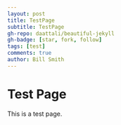 ```yaml
---
layout: post
title: TestPage
subtitle: TestPage
gh-repo: daattali/beautiful-jekyll
gh-badge: [star, fork, follow]
tags: [test]
comments: true
author: Bill Smith
---
```



# Test Page

This is a test page.
```